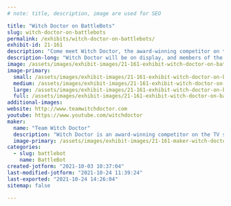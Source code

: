 ```yaml
---
# note: title, description, image are used for SEO

title: "Witch Doctor on BattleBots"
slug: witch-doctor-on-battlebots
permalink: /exhibits/witch-doctor-on-battlebots/
exhibit-id: 21-161
description: "Come meet Witch Doctor, the award-winning competitor on the TV show BattleBots!"
description-long: "Witch Doctor will be on display, and members of the team will be available to meet and greet. We are excited to debut our special display this event, showcasing battle-damaged parts from past competitors in an immersive setting. B is for BattleBots will be available for purchase, and we will be displaying our new merchandise for the upcoming season of BattleBots (available for purchase on our website)!"
image: /assets/images/exhibit-images/21-161-exhibit-witch-doctor-on-battlebots-witch-doctor-w-sponsors-sm-large.jpg
image-primary: 
  small: /assets/images/exhibit-images/21-161-exhibit-witch-doctor-on-battlebots-witch-doctor-w-sponsors-sm-small.jpg
  medium: /assets/images/exhibit-images/21-161-exhibit-witch-doctor-on-battlebots-witch-doctor-w-sponsors-sm-medium.jpg
  large: /assets/images/exhibit-images/21-161-exhibit-witch-doctor-on-battlebots-witch-doctor-w-sponsors-sm-large.jpg
  full: /assets/images/exhibit-images/21-161-exhibit-witch-doctor-on-battlebots-witch-doctor-w-sponsors-sm-full.jpg
additional-images: 
website: http://www.teamwitchdoctor.com
youtube: https://www.youtube.com/witchdoctor
maker: 
  name: "Team Witch Doctor"
  description: "Witch Doctor is an award-winning competitor on the TV show BattleBots. It weighs 250 pounds, and battles with its dual skull-shaped disks spinning at over 200 miles per hour! Witch Doctor has been a BattleBots World Championship Finalist, BattleBots Bounty Hunter Champion, and BattleBots All-Stars Champion. Team Witch Doctor is a fan-favorite known for competing in their custom-made skeleton jackets and top hats. The South Florida team is an avid advocate of robotics education through combat robotics, and their Witch Doctor Junior educational program includes free YouTube video lessons to help new builders get started. You can learn more at www.teamwitchdoctor.com."
  image-primary: /assets/images/exhibit-images/21-161-maker-witch-doctor-on-battlebots-1-witch-doctor-team-2020-medium.jpg
categories: 
  - slug: battlebot
    name: BattleBot
created-jotform: "2021-10-03 10:37:04"
last-modified-jotform: "2021-10-24 11:39:24"
last-exported: "2021-10-24 14:26:04"
sitemap: false

---
```

